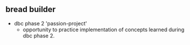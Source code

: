 ## bread builder
- dbc phase 2 'passion-project'
  - opportunity to practice implementation of concepts learned during dbc phase 2.
  
